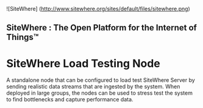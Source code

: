 
![SiteWhere] (http://www.sitewhere.org/sites/default/files/sitewhere.png)

SiteWhere : The Open Platform for the Internet of Things™
---------------------------------------------------------

# SiteWhere Load Testing Node
A standalone node that can be configured to load test SiteWhere Server by sending
realistic data streams that are ingested by the system. When deployed in large 
groups, the nodes can be used to stress test the system to find bottlenecks and
capture performance data.
